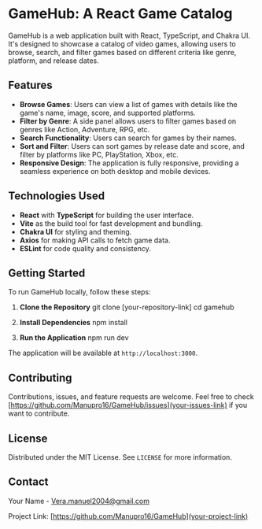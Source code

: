 # GameHub: A React Game Catalog

GameHub is a web application built with React, TypeScript, and Chakra UI. It's designed to showcase a catalog of video games, allowing users to browse, search, and filter games based on different criteria like genre, platform, and release dates.

## Features

- **Browse Games**: Users can view a list of games with details like the game's name, image, score, and supported platforms.
- **Filter by Genre**: A side panel allows users to filter games based on genres like Action, Adventure, RPG, etc.
- **Search Functionality**: Users can search for games by their names.
- **Sort and Filter**: Users can sort games by release date and score, and filter by platforms like PC, PlayStation, Xbox, etc.
- **Responsive Design**: The application is fully responsive, providing a seamless experience on both desktop and mobile devices.

## Technologies Used

- **React** with **TypeScript** for building the user interface.
- **Vite** as the build tool for fast development and bundling.
- **Chakra UI** for styling and theming.
- **Axios** for making API calls to fetch game data.
- **ESLint** for code quality and consistency.

## Getting Started

To run GameHub locally, follow these steps:

1. **Clone the Repository**
   git clone [your-repository-link]
   cd gamehub

2. **Install Dependencies**
   npm install

3. **Run the Application**
   npm run dev

The application will be available at `http://localhost:3000`.

## Contributing

Contributions, issues, and feature requests are welcome. Feel free to check [https://github.com/Manupro16/GameHub/issues](your-issues-link) if you want to contribute.

## License

Distributed under the MIT License. See `LICENSE` for more information.

## Contact

Your Name - [Vera.manuel2004@gmail.com](mailto:your-email@example.com)

Project Link: [https://github.com/Manupro16/GameHub](your-project-link)